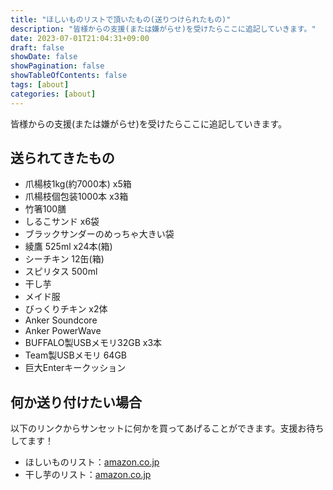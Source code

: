 ```yaml
---
title: "ほしいものリストで頂いたもの(送りつけられたもの)"
description: "皆様からの支援(または嫌がらせ)を受けたらここに追記していきます。"
date: 2023-07-01T21:04:31+09:00
draft: false
showDate: false
showPagination: false
showTableOfContents: false
tags: [about]
categories: [about]
---
```


皆様からの支援(または嫌がらせ)を受けたらここに追記していきます。

## 送られてきたもの

- 爪楊枝1kg(約7000本) x5箱
- 爪楊枝個包装1000本 x3箱
- 竹箸100膳
- しるこサンド x6袋
- ブラックサンダーのめっちゃ大きい袋
- 綾鷹 525ml x24本(箱)
- シーチキン 12缶(箱)
- スピリタス 500ml
- 干し芋
- メイド服
- びっくりチキン x2体
- Anker Soundcore
- Anker PowerWave
- BUFFALO製USBメモリ32GB x3本
- Team製USBメモリ 64GB
- 巨大Enterキークッション

## 何か送り付けたい場合

以下のリンクからサンセットに何かを買ってあげることができます。支援お待ちしてます！

- ほしいものリスト：[amazon.co.jp](https://www.amazon.jp/hz/wishlist/ls/3T0Y4P9Y3U4U8?ref_=wl_share)
- 干し芋のリスト：[amazon.co.jp](https://www.amazon.jp/hz/wishlist/ls/7YFVEHB03FXU?ref_=wl_share)
